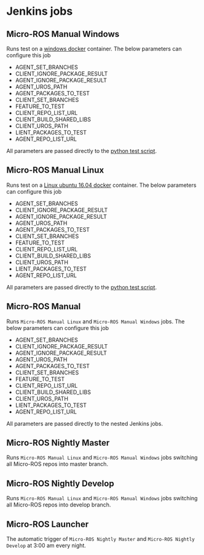 ﻿# Jenkins jobs

## Micro-ROS Manual Windows

Runs test on a [windows docker](https://github.com/microROS/docker) container.
The below parameters can configure this job

* AGENT_SET_BRANCHES
* CLIENT_IGNORE_PACKAGE_RESULT
* AGENT_IGNORE_PACKAGE_RESULT
* AGENT_UROS_PATH
* AGENT_PACKAGES_TO_TEST
* CLIENT_SET_BRANCHES
* FEATURE_TO_TEST
* CLIENT_REPO_LIST_URL
* CLIENT_BUILD_SHARED_LIBS
* CLIENT_UROS_PATH
* LIENT_PACKAGES_TO_TEST
* AGENT_REPO_LIST_URL

All parameters are passed directly to the [python test script](Testing_mechanims.md#test-script-parameters).

## Micro-ROS Manual Linux

Runs test on a [Linux ubuntu 16.04 docker](https://github.com/microROS/docker) container.
The below parameters can configure this job

* AGENT_SET_BRANCHES
* CLIENT_IGNORE_PACKAGE_RESULT
* AGENT_IGNORE_PACKAGE_RESULT
* AGENT_UROS_PATH
* AGENT_PACKAGES_TO_TEST
* CLIENT_SET_BRANCHES
* FEATURE_TO_TEST
* CLIENT_REPO_LIST_URL
* CLIENT_BUILD_SHARED_LIBS
* CLIENT_UROS_PATH
* LIENT_PACKAGES_TO_TEST
* AGENT_REPO_LIST_URL

All parameters are passed directly to the [python test script](Testing_mechanims.md#test-script-parameters).

## Micro-ROS Manual

Runs `Micro-ROS Manual Linux` and `Micro-ROS Manual Windows` jobs.
The below parameters can configure this job

* AGENT_SET_BRANCHES
* CLIENT_IGNORE_PACKAGE_RESULT
* AGENT_IGNORE_PACKAGE_RESULT
* AGENT_UROS_PATH
* AGENT_PACKAGES_TO_TEST
* CLIENT_SET_BRANCHES
* FEATURE_TO_TEST
* CLIENT_REPO_LIST_URL
* CLIENT_BUILD_SHARED_LIBS
* CLIENT_UROS_PATH
* LIENT_PACKAGES_TO_TEST
* AGENT_REPO_LIST_URL

All parameters are passed directly to the nested Jenkins jobs.

## Micro-ROS Nightly Master

Runs `Micro-ROS Manual Linux` and `Micro-ROS Manual Windows` jobs switching all Micro-ROS repos into master branch.

## Micro-ROS Nightly Develop

Runs `Micro-ROS Manual Linux` and `Micro-ROS Manual Windows` jobs switching all Micro-ROS repos into develop branch.

## Micro-ROS Launcher

The automatic trigger of `Micro-ROS Nightly Master` and `Micro-ROS Nightly Develop` at 3:00 am every night.
